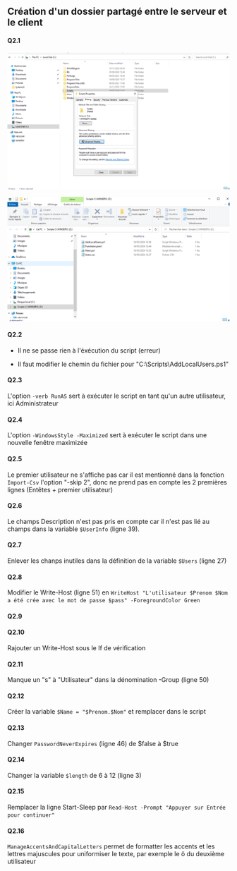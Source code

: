 ## Création d'un dossier partagé entre le serveur et le client

#### Q2.1

![DossierpartagéScript](https://github.com/PKechichian/TSSR2405_Checkpoint2/blob/main/Annexes/Q2.sharedfolder1.png)

![DossierpartagéScript](https://github.com/PKechichian/TSSR2405_Checkpoint2/blob/main/Annexes/Q2.sharedfolder.png)

#### Q2.2

- Il ne se passe rien à l'éxécution du script (erreur)

- Il faut modifier le chemin du fichier pour "C:\Scripts\AddLocalUsers.ps1"

#### Q2.3  

L'option `-verb RunAS` sert à exécuter le script en tant qu'un autre utilisateur, ici Administrateur

#### Q2.4

L'option `-WindowsStyle -Maximized` sert à exécuter le script dans une nouvelle fenêtre maximizée

#### Q2.5

Le premier utilisateur ne s'affiche pas car il est mentionné dans la fonction `Import-Csv` l'option "-skip 2", donc ne prend pas en compte les 2 premières lignes (Entêtes + premier utilisateur)

#### Q2.6

Le champs Description n'est pas pris en compte car il n'est pas lié au champs dans la variable `$UserInfo` (ligne 39). 

#### Q2.7

Enlever les chanps inutiles dans la définition de la variable `$Users` (ligne 27)

#### Q2.8

Modifier le Write-Host (ligne 51) en `WriteHost "L'utilisateur $Prenom $Nom a été crée avec le mot de passe $pass" -ForegroundColor Green`

#### Q2.9

#### Q2.10

Rajouter un Write-Host sous le If de vérification

#### Q2.11

Manque un "s" à "Utilisateur" dans la dénomination -Group (ligne 50)

#### Q2.12

Créer la variable `$Name = "$Prenom.$Nom"` et remplacer dans le script

#### Q2.13

Changer `PasswordNeverExpires` (ligne 46) de $false à $true

#### Q2.14

Changer la variable `$length` de 6 à 12 (ligne 3)

#### Q2.15

Remplacer la ligne Start-Sleep par `Read-Host -Prompt "Appuyer sur Entrée pour continuer"`

#### Q2.16

`ManageAccentsAndCapitalLetters` permet de formatter les accents et les lettres majuscules pour uniformiser le texte, par exemple le ö du deuxième utilisateur
